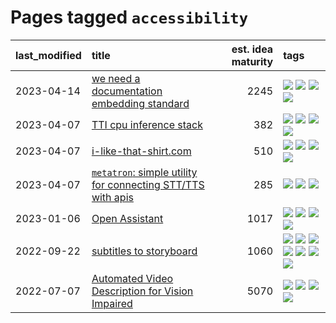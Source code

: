 # Pages tagged `accessibility`

|last_modified|title|est. idea maturity|tags
|:---|:---|---:|:---|
|2023-04-14|[we need a documentation embedding standard](../doc-embed-standard.md)|2245|[![](https://img.shields.io/badge/tag-accessibility-32d44f)](../tags/accessibility.md) [![](https://img.shields.io/badge/tag-documentation-fe4dc)](../tags/documentation.md) [![](https://img.shields.io/badge/tag-standard-d5ffe)](../tags/standard.md) [![](https://img.shields.io/badge/tag-tooling-c4fb38)](../tags/tooling.md)|
|2023-04-07|[TTI cpu inference stack](../TTI-cpu-inference-stack.md)|382|[![](https://img.shields.io/badge/tag-accessibility-32d44f)](../tags/accessibility.md) [![](https://img.shields.io/badge/tag-stability-35b163)](../tags/stability.md) [![](https://img.shields.io/badge/tag-tooling-c4fb38)](../tags/tooling.md) [![](https://img.shields.io/badge/tag-wip-77a0)](../tags/wip.md)|
|2023-04-07|[i-like-that-shirt.com](../ilikethatshirt.com.md)|510|[![](https://img.shields.io/badge/tag-accessibility-32d44f)](../tags/accessibility.md) [![](https://img.shields.io/badge/tag-completed-4db4d2)](../tags/completed.md) [![](https://img.shields.io/badge/tag-publicgood-3f9741)](../tags/publicgood.md) [![](https://img.shields.io/badge/tag-tooling-c4fb38)](../tags/tooling.md)|
|2023-04-07|[`metatron`: simple utility for connecting STT/TTS with apis](../metatron.md)|285|[![](https://img.shields.io/badge/tag-accessibility-32d44f)](../tags/accessibility.md) [![](https://img.shields.io/badge/tag-tooling-c4fb38)](../tags/tooling.md) [![](https://img.shields.io/badge/tag-wip-77a0)](../tags/wip.md)|
|2023-01-06|[Open Assistant](../open-assistant.md)|1017|[![](https://img.shields.io/badge/tag-accessibility-32d44f)](../tags/accessibility.md) [![](https://img.shields.io/badge/tag-publicgood-3f9741)](../tags/publicgood.md) [![](https://img.shields.io/badge/tag-stability-35b163)](../tags/stability.md) [![](https://img.shields.io/badge/tag-wip-77a0)](../tags/wip.md)|
|2022-09-22|[subtitles to storyboard](../subtitles-to-storyboard.md)|1060|[![](https://img.shields.io/badge/tag-accessibility-32d44f)](../tags/accessibility.md) [![](https://img.shields.io/badge/tag-animation-dad82b)](../tags/animation.md) [![](https://img.shields.io/badge/tag-completed-4db4d2)](../tags/completed.md) [![](https://img.shields.io/badge/tag-open_source-83cbca)](../tags/open_source.md) [![](https://img.shields.io/badge/tag-prompting-869bd0)](../tags/prompting.md) [![](https://img.shields.io/badge/tag-tooling-c4fb38)](../tags/tooling.md) [![](https://img.shields.io/badge/tag-wip-77a0)](../tags/wip.md)|
|2022-07-07|[Automated Video Description for Vision Impaired](../automated-video-description.md)|5070|[![](https://img.shields.io/badge/tag-accessibility-32d44f)](../tags/accessibility.md) [![](https://img.shields.io/badge/tag-dataset-5d9a82)](../tags/dataset.md) [![](https://img.shields.io/badge/tag-foundation-35d420)](../tags/foundation.md) [![](https://img.shields.io/badge/tag-publicgood-3f9741)](../tags/publicgood.md)|